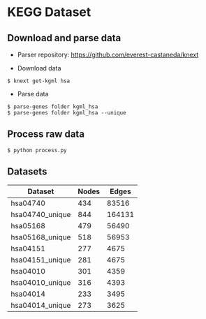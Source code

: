# KEGG Dataset

## Download and parse data

- Parser repository: https://github.com/everest-castaneda/knext

- Download data

```
$ knext get-kgml hsa
```

- Parse data

```
$ parse-genes folder kgml_hsa
$ parse-genes folder kgml_hsa --unique
```

## Process raw data

```
$ python process.py
```

## Datasets

| Dataset         | Nodes | Edges  |
|-----------------|-------|--------|
| hsa04740        | 434   | 83516  |
| hsa04740_unique | 844   | 164131 |
| hsa05168        | 479   | 56490  |
| hsa05168_unique | 518   | 56953  |
| hsa04151        | 277   | 4675   |
| hsa04151_unique | 281   | 4675   |
| hsa04010        | 301   | 4359   |
| hsa04010_unique | 316   | 4393   |
| hsa04014        | 233   | 3495   |
| hsa04014_unique | 273   | 3625   |
